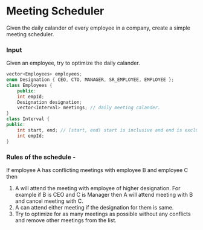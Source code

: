 # Meeting Scheduler
Given the daily calander of every employee in a company, create a simple meeting scheduler.

### Input
Given an employee, try to optimize the daily calander.

```cpp
vector<Employees> employees;
enum Designation { CEO, CTO, MANAGER, SR_EMPLOYEE, EMPLOYEE };
class Employees {
    public:
    int empId;
    Designation designation;
    vector<Interval> meetings; // daily meeting calander.
}
class Interval {
public:
    int start, end; // [start, end) start is inclusive and end is exclusive.
    int empId;
}
```

### Rules of the schedule - 
If employee A has conflicting meetings with employee B and employee C then 
1. A will attend the meeting with employee of higher designation. For example if B is CEO and C is Manager then A will attend meeting with B and cancel meeting with C.
2.  A can attend either meeting if the designation for them is same.
3.  Try to optimize for as many meetings as possible without any conflicts and remove other meetings from the list.
